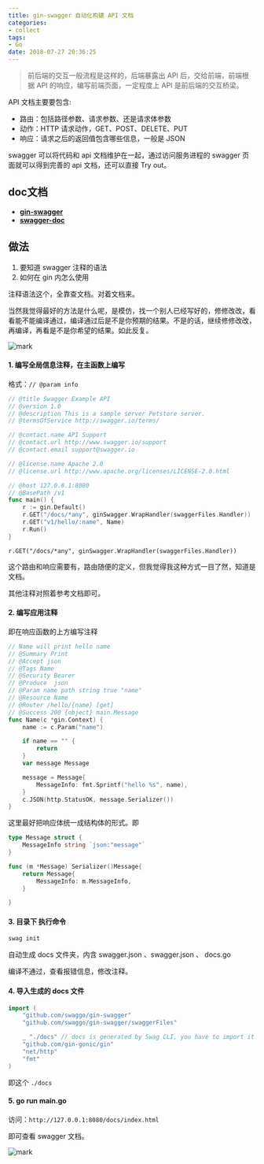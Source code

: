 ```yaml
---
title: gin-swagger 自动化构建 API 文档
categories: 
- collect
tags:
- Go
date: 2018-07-27 20:36:25
---
```


> 前后端的交互一般流程是这样的，后端暴露出 API 后，交给前端，前端根据 API 的响应，编写前端页面，一定程度上 API 是前后端的交互桥梁。 

API 文档主要要包含:

- 路由：包括路径参数、请求参数、还是请求体参数
- 动作：HTTP 请求动作，GET、POST、DELETE、PUT
- 响应：请求之后的返回值包含哪些信息，一般是 JSON

swagger 可以将代码和 api 文档维护在一起，通过访问服务进程的 swagger 页面就可以得到完善的 api 文档，还可以直接 Try out。 

## doc文档

- [**gin-swagger**](https://github.com/swaggo/gin-swagger)
- [**swagger-doc**](https://swaggo.github.io/swaggo.io/declarative_comments_format/)

## 做法

1. 要知道 swagger 注释的语法
2. 如何在 gin 内怎么使用

注释语法这个，全靠查文档。对着文档来。

当然我觉得最好的方法是什么呢，是模仿，找一个别人已经写好的，修修改改，看看能不能编译通过，编译通过后是不是你预期的结果。不是的话，继续修修改改，再编译，再看是不是你希望的结果。如此反复。

![mark](http://orj2jcr7i.bkt.clouddn.com/blog/180727/2im5i3b45e.png?imageslim)

#### 1. 编写全局信息注释，在主函数上编写

格式：`// @param info`

```go
// @title Swagger Example API
// @version 1.0
// @description This is a sample server Petstore server.
// @termsOfService http://swagger.io/terms/

// @contact.name API Support
// @contact.url http://www.swagger.io/support
// @contact.email support@swagger.io

// @license.name Apache 2.0
// @license.url http://www.apache.org/licenses/LICENSE-2.0.html

// @host 127.0.0.1:8080
// @BasePath /v1
func main() {
	r := gin.Default()
	r.GET("/docs/*any", ginSwagger.WrapHandler(swaggerFiles.Handler))
	r.GET("v1/hello/:name", Name)
	r.Run()
}
```

```
r.GET("/docs/*any", ginSwagger.WrapHandler(swaggerFiles.Handler))
```

这个路由和响应需要有，路由随便的定义，但我觉得我这种方式一目了然，知道是文档。

其他注释对照着参考文档即可。

#### 2. 编写应用注释

即在响应函数的上方编写注释

```go
// Name will print hello name
// @Summary Print
// @Accept json
// @Tags Name
// @Security Bearer
// @Produce  json
// @Param name path string true "name"
// @Resource Name
// @Router /hello/{name} [get]
// @Success 200 {object} main.Message
func Name(c *gin.Context) {
	name := c.Param("name")

	if name == "" {
		return
	}
	var message Message

	message = Message{
		MessageInfo: fmt.Sprintf("hello %s", name),
	}
	c.JSON(http.StatusOK, message.Serializer())
}

```

这里最好把响应体统一成结构体的形式。即

```go
type Message struct {
    MessageInfo string `json:"message"`
}

func (m *Message) Serializer()Message{
    return Message{
        MessageInfo: m.MessageInfo,
    }

}
```

#### 3. 目录下 执行命令

```go
swag init
```

自动生成 docs 文件夹，内含 swagger.json 、swagger.json 、 docs.go

编译不通过，查看报错信息，修改注释。

#### 4. 导入生成的 docs 文件

```go
import (
    "github.com/swaggo/gin-swagger"
    "github.com/swaggo/gin-swagger/swaggerFiles"

    _ "./docs" // docs is generated by Swag CLI, you have to import it.
    "github.com/gin-gonic/gin"
    "net/http"
    "fmt"
)
```

即这个  `./docs`

#### 5. go run main.go

访问：`http://127.0.0.1:8080/docs/index.html`

即可查看 swagger 文档。

![mark](http://orj2jcr7i.bkt.clouddn.com/blog/180727/hidH469gKB.png?imageslim)



 

 

 

 
